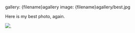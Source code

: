 
gallery: {filename}agallery
image: {filename}agallery/best.jpg

Here is my best photo, again.

![]({filename}agallery/best.jpg).
